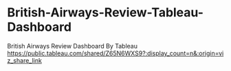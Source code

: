 # British-Airways-Review-Tableau-Dashboard
British Airways Review Dashboard By Tableau 
https://public.tableau.com/shared/Z65N6WXS9?:display_count=n&:origin=viz_share_link
